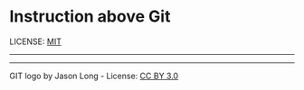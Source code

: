 # Instruction above Git

LICENSE: [MIT](./license.md)

---



---

GIT logo by Jason Long - 
License: [CC BY 3.0]()